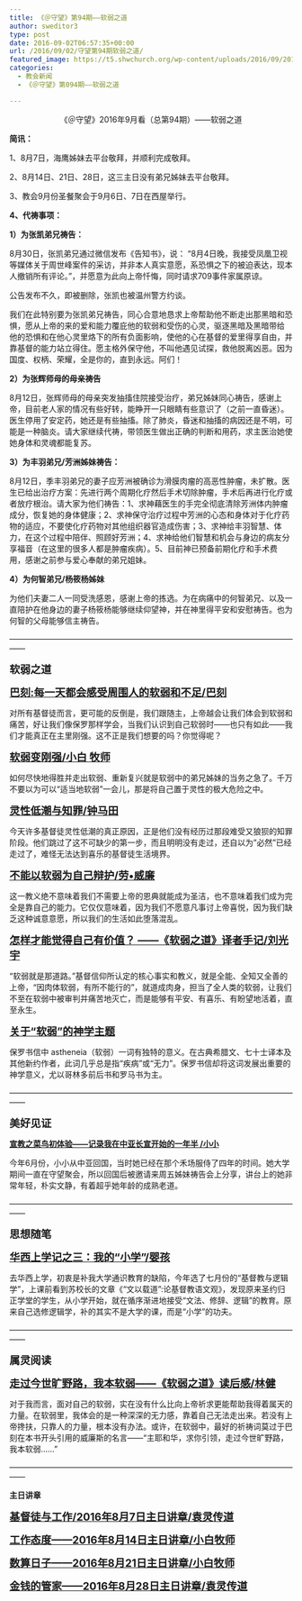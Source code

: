 ```yaml
---
title: 《＠守望》第94期——软弱之道
author: sweditor3
type: post
date: 2016-09-02T06:57:35+00:00
url: /2016/09/02/守望第94期软弱之道/
featured_image: https://t5.shwchurch.org/wp-content/uploads/2016/09/20160906-2-400x288.jpg
categories:
  - 教会新闻
  - 《＠守望》第094期——软弱之道

---
```

<p style="text-align: center;">
  《＠守望》2016年9月看（总第94期）——软弱之道<!--more-->
</p>

**简讯：**

1、8月7日，海鹰姊妹去平台敬拜，并顺利完成敬拜。
  
2、8月14日、21日、28日，这三主日没有弟兄姊妹去平台敬拜。
  
3、教会9月份圣餐聚会于9月6日、7日在西屋举行。

**4、代祷事项：**

**1）为张凯弟兄祷告：**
  
8月30日，张凯弟兄通过微信发布《告知书》，说： “8月4日晚，我接受凤凰卫视等媒体关于周世峰案件的采访，并非本人真实意愿，系恐惧之下的被迫表达，现本人撤销所有评论。”，并愿意为此向上帝忏悔，同时请求709事件家属原谅。

公告发布不久，即被删除，张凯也被温州警方约谈。

我们在此特别要为张凯弟兄祷告，同心合意地恳求上帝帮助他不断走出那黑暗和恐惧，愿从上帝的来的爱和能力覆庇他的软弱和受伤的心灵，驱逐黑暗及黑暗带给 他的恐惧和在他心灵里烙下的所有负面影响，使他的心在基督的爱里得享自由，并靠基督的能力站立得住。愿主格外保守他，不叫他遇见试探，救他脱离凶恶。因为国度、权柄、荣耀，全是你的，直到永远。阿们！

**2）为张辉师母的母亲祷告**
  
8月12日，张辉师母的母亲突发抽搐住院接受治疗，弟兄姊妹同心祷告，感谢上帝，目前老人家的情况有些好转，能睁开一只眼睛有些意识了（之前一直昏迷）。医生停用了安定药，她还是有些抽搐。除了肺炎，昏迷和抽搐的病因还是不明，可能是一种脑炎。请大家继续代祷，带领医生做出正确的判断和用药，求主医治她使她身体和灵魂都能复苏。

**3）为丰羽弟兄/芳洲姊妹祷告：**
  
8月12日，季丰羽弟兄的妻子应芳洲被确诊为滑膜肉瘤的高恶性肿瘤，未扩散。医生已给出治疗方案：先进行两个周期化疗然后手术切除肿瘤，手术后再进行化疗或者放疗根治。请大家为他们祷告：1、求神藉医生的手完全彻底清除芳洲体内肿瘤成分，恢复她的身体健康；2、求神保守治疗过程中芳洲的心态和身体对于化疗药物的适应，不要使化疗药物对其他组织器官造成伤害；3、求神给丰羽智慧、体力，在这个过程中陪伴、照顾好芳洲；4、求神给他们智慧和机会与身边的病友分享福音（在这里的很多人都是肿瘤疾病）。5、目前神已预备前期化疗和手术费用，感谢之前参与爱心奉献的弟兄姐妹。

**4）为何智弟兄/杨筱杨姊妹**
  
为他们夫妻二人一同受洗感恩，感谢上帝的拣选。为在病痛中的何智弟兄、以及一直陪护在他身边的妻子杨筱杨能够继续仰望神，并在神里得平安和安慰祷告。也为何智的父母能够信主祷告。

——————————————————————————————————————
  
<span style="font-size: 14pt;"><strong>软弱之道</strong></span>

<span style="font-size: 14pt;"><a href="/2016/09/02/巴刻每一天都会感受周围人的软弱和不足/"><strong>巴刻:每一天都会感受周围人的软弱和不足/巴刻</strong></a></span>
  
对所有基督徒而言，更可能的反倒是，我们跟随主，上帝越会让我们体会到软弱和痛苦，好让我们像保罗那样学会，当我们认识到自己软弱时——也只有如此——我们才能真正在主里刚强。这不正是我们想要的吗？你觉得呢？

<span style="font-size: 14pt;"><a href="/2016/09/02/软弱变刚强/"><strong>软弱变刚强/小白 牧师</strong></a></span>
  
如何尽快地得胜并走出软弱、重新复兴就是软弱中的弟兄姊妹的当务之急了。千万不要以为可以“适当地软弱”一会儿，那是将自己置于灵性的极大危险之中。

<span style="font-size: 14pt;"><a href="/2016/09/02/灵性低潮与知罪/"><strong>灵性低潮与知罪/钟马田</strong></a></span>
  
今天许多基督徒灵性低潮的真正原因，正是他们没有经历过那段难受又狼狈的知罪阶段。他们跳过了这不可缺少的第一步，而且明明没有走过，还自以为&#8221;必然&#8221;已经走过了，难怪无法达到喜乐的基督徒生活境界。

<span style="font-size: 14pt;"><a href="/2016/09/02/不能以软弱为自己辩护论述基督徒不愿努/"><strong>不能以软弱为自己辩护/劳•威廉</strong></a></span>
  
这一教义绝不意味着我们不需要上帝的恩典就能成为圣洁，也不意味着我们成为完全是靠自己的能力。它仅仅意味着，因为我们不愿意凡事讨上帝喜悦，因为我们缺乏这种诚意意愿，所以我们的生活如此堕落混乱。

<span style="font-size: 14pt;"><a href="/2016/09/02/怎样才能觉得自己有价值软弱之道译者/"><strong>怎样才能觉得自己有价值？ ——《软弱之道》译者手记/刘光宇</strong></a></span>
  
“软弱就是那道路。”基督信仰所认定的核心事实和教义，就是全能、全知又全善的上帝，“因肉体软弱，有所不能行的”，就道成肉身，担当了全人类的软弱，让我们不至在软弱中被审判并痛苦地灭亡，而是能够有平安、有喜乐、有盼望地活着，直至永生。

<span style="font-size: 14pt;"><a href="/2016/09/02/软弱的神学主题/"><strong>关于“软弱”的神学主题</strong></a></span>
  
保罗书信中 astheneia（软弱）一词有独特的意义。在古典希腊文、七十士译本及其他新约作者，此词几乎总是指“疾病”或“无力”。保罗书信却将这词发展出重要的神学意义，尤以哥林多前后书和罗马书为主。

——————————————————————————————————————

<span style="font-size: 14pt;"><strong>美好见证</strong></span>

[**宣教之菜鸟初体验——记录我在中亚长宣开始的一年半 /小小**][1]
  
今年6月份，小小从中亚回国，当时她已经在那个禾场服侍了四年的时间。她大学期间一直在守望聚会，所以回国后被邀请来周五姊妹祷告会上分享，讲台上的她非常年轻，朴实文静，有着超乎她年龄的成熟老道。

——————————————————————————————————————

<span style="font-size: 14pt;"><strong>思想随笔</strong></span>

<span style="font-size: 14pt;"><a href="/2016/09/02/华西上学记之三我的小学/"><strong>华西上学记之三：我的“小学”/婴孩</strong></a></span>
  
去华西上学，初衷是补我大学通识教育的缺陷，今年选了七月份的“基督教与逻辑学”，上课前看到苏校长的文章《“文以载道”:论基督教语文观》，发现原来圣约归正学堂的学生，从小学开始，就在循序渐进地接受“文法、修辞、逻辑”的教育。原来自己选修逻辑学，补的其实不是大学的课，而是“小学”的功夫。

——————————————————————————————————————

<span style="font-size: 14pt;"><strong>属灵阅读</strong></span>

<span style="font-size: 14pt;"><a href="/2016/09/02/走过今世旷野路我本软弱软弱之道读后/"><strong>走过今世旷野路，我本软弱——《软弱之道》读后感/林健</strong></a></span>
  
对于我而言，面对自己的软弱，实在没有什么比向上帝祈求更能帮助我得着属天的力量。在软弱里，我体会的是一种深深的无力感，靠着自己无法走出来。若没有上帝搀扶，只靠人的力量，根本没有办法。或许，在软弱中，最好的祈祷词莫过于巴刻在本书开头引用的威廉斯的名言——“主耶和华，求你引领，走过今世旷野路，我本软弱……”

——————————————————————————————————————

**主日讲章**

<span style="font-size: 14pt;"><a href="/2016/08/06/基督徒与工作我父做事直到如今我也做事2016/"><strong>基督徒与工作/2016年8月7日主日讲章/袁灵传道</strong></a></span>
  
 <span style="font-size: 14pt;"><a href="/2016/08/12/工作态度2016年8月14日主日讲章小白牧师/"><strong>工作态度——2016年8月14日主日讲章/小白牧师</strong></a></span>
  
 <span style="font-size: 14pt;"><a href="/2016/08/19/数算日子2016年8月21日主日讲章小白牧师/"><strong>数算日子——2016年8月21日主日讲章/小白牧师</strong></a></span>
  
 <span style="font-size: 14pt;"><a href="/2016/08/27/金钱的管家2016年8月28日主日讲章袁灵传道/"><strong>金钱的管家——2016年8月28日主日讲章/袁灵传道</strong></a></span>

 [1]: /2016/09/02/宣教之菜鸟初体验记录我在中亚长宣开始的一/